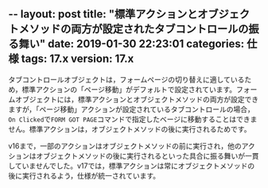 --
layout: post
title: "標準アクションとオブジェクトメソッドの両方が設定されたタブコントロールの振る舞い"
date: 2019-01-30 22:23:01
categories: 仕様 
tags: 17.x
version: 17.x
---

タブコントロールオブジェクトは，フォームページの切り替えに適しているため，標準アクションの「ページ移動」がデフォルトで設定されています。フォームオブジェクトには，標準アクションとオブジェクトメソッドの両方が設定できますが，「ページ移動」アクションが設定されているタブコントロールの場合，``On Clicked``で``FORM GOT PAGE``コマンドで指定したベージに移動することはできません。標準アクションは，オブジェクトメソッドの後に実行されるためです。

v16まで，一部のアクションはオブジェクトメソッドの前に実行され，他のアクションはオブジェクトメソッドの後に実行されるといった具合に振る舞いが一貫していませんでした。v17では，標準アクションは常にオブジェクトメソッドの後に実行されるよう，仕様が統一されています。
